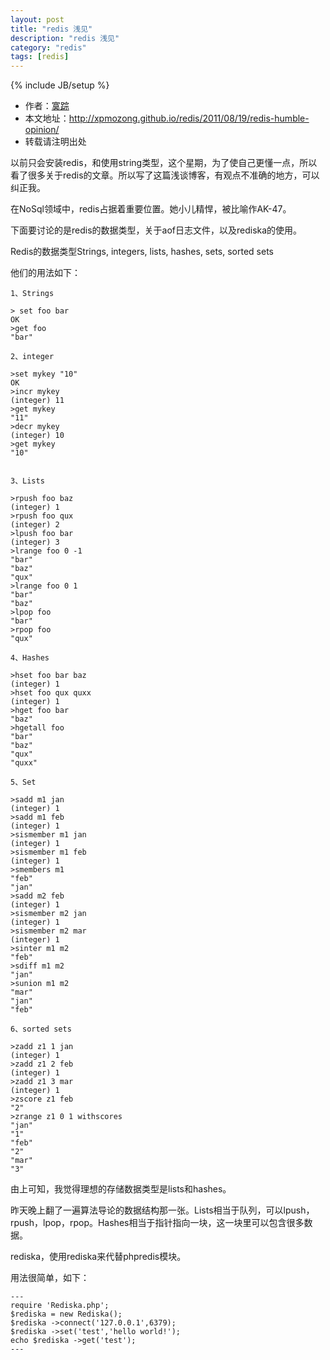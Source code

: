 ```yaml
---
layout: post
title: "redis 浅见"
description: "redis 浅见"
category: "redis"
tags: [redis]
---
```

{% include JB/setup %}

*   作者：<a href="http://weibo.com/xpmozong" target="blank">寞踪</a>
*   本文地址：http://xpmozong.github.io/redis/2011/08/19/redis-humble-opinion/
*   转载请注明出处

以前只会安装redis，和使用string类型，这个星期，为了使自己更懂一点，所以看了很多关于redis的文章。所以写了这篇浅谈博客，有观点不准确的地方，可以纠正我。

在NoSql领域中，redis占据着重要位置。她小儿精悍，被比喻作AK-47。

下面要讨论的是redis的数据类型，关于aof日志文件，以及rediska的使用。

Redis的数据类型Strings, integers, lists, hashes, sets, sorted sets

他们的用法如下：

    1、Strings

    > set foo bar
    OK
    >get foo
    "bar"

    2、integer

    >set mykey "10"
    OK 
    >incr mykey
    (integer) 11
    >get mykey
    "11"
    >decr mykey
    (integer) 10
    >get mykey
    "10"


    3、Lists

    >rpush foo baz
    (integer) 1
    >rpush foo qux
    (integer) 2
    >lpush foo bar
    (integer) 3
    >lrange foo 0 -1
    "bar"
    "baz"
    "qux"
    >lrange foo 0 1
    "bar"
    "baz"
    >lpop foo
    "bar"
    >rpop foo
    "qux"

    4、Hashes

    >hset foo bar baz
    (integer) 1
    >hset foo qux quxx
    (integer) 1
    >hget foo bar
    "baz"
    >hgetall foo
    "bar"
    "baz"
    "qux"
    "quxx"

    5、Set

    >sadd m1 jan
    (integer) 1
    >sadd m1 feb
    (integer) 1
    >sismember m1 jan
    (integer) 1
    >sismember m1 feb
    (integer) 1
    >smembers m1
    "feb"
    "jan"
    >sadd m2 feb
    (integer) 1
    >sismember m2 jan
    (integer) 1
    >sismember m2 mar
    (integer) 1
    >sinter m1 m2
    "feb"
    >sdiff m1 m2
    "jan"
    >sunion m1 m2
    "mar"
    "jan"
    "feb"

    6、sorted sets

    >zadd z1 1 jan
    (integer) 1
    >zadd z1 2 feb
    (integer) 1
    >zadd z1 3 mar
    (integer) 1
    >zscore z1 feb
    "2"
    >zrange z1 0 1 withscores
    "jan"
    "1"
    "feb"
    "2"
    "mar"
    "3"


由上可知，我觉得理想的存储数据类型是lists和hashes。

昨天晚上翻了一遍算法导论的数据结构那一张。Lists相当于队列，可以lpush，rpush，lpop，rpop。Hashes相当于指针指向一块，这一块里可以包含很多数据。

rediska，使用rediska来代替phpredis模块。

用法很简单，如下：

    ---
    require 'Rediska.php';
    $rediska = new Rediska();
    $rediska ->connect('127.0.0.1',6379);
    $rediska ->set('test','hello world!');
    echo $rediska ->get('test');
    ---